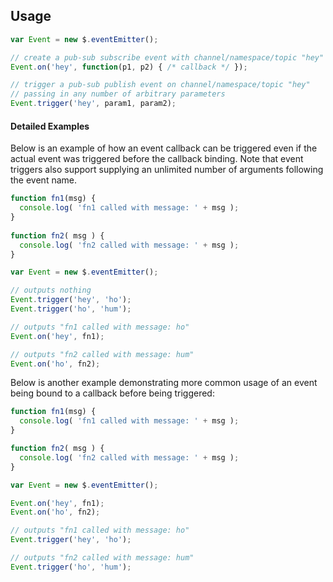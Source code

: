 ## Usage

```javascript
var Event = new $.eventEmitter();

// create a pub-sub subscribe event with channel/namespace/topic "hey"
Event.on('hey', function(p1, p2) { /* callback */ });

// trigger a pub-sub publish event on channel/namespace/topic "hey"
// passing in any number of arbitrary parameters
Event.trigger('hey', param1, param2);
```

#### Detailed Examples

Below is an example of how an event callback can be triggered
even if the actual event was triggered before the callback binding.
Note that event triggers also support supplying an unlimited number
of arguments following the event name.

```javascript
function fn1(msg) {
  console.log( 'fn1 called with message: ' + msg );
}
 
function fn2( msg ) {
  console.log( 'fn2 called with message: ' + msg );
}

var Event = new $.eventEmitter();

// outputs nothing
Event.trigger('hey', 'ho');
Event.trigger('ho', 'hum');

// outputs "fn1 called with message: ho"
Event.on('hey', fn1);

// outputs "fn2 called with message: hum"
Event.on('ho', fn2);
```

Below is another example demonstrating more common usage of an event being bound to a callback
before being triggered:

```javascript
function fn1(msg) {
  console.log( 'fn1 called with message: ' + msg );
}

function fn2( msg ) {
  console.log( 'fn2 called with message: ' + msg );
}

var Event = new $.eventEmitter();

Event.on('hey', fn1);
Event.on('ho', fn2);

// outputs "fn1 called with message: ho"
Event.trigger('hey', 'ho');

// outputs "fn2 called with message: hum"
Event.trigger('ho', 'hum');
```
